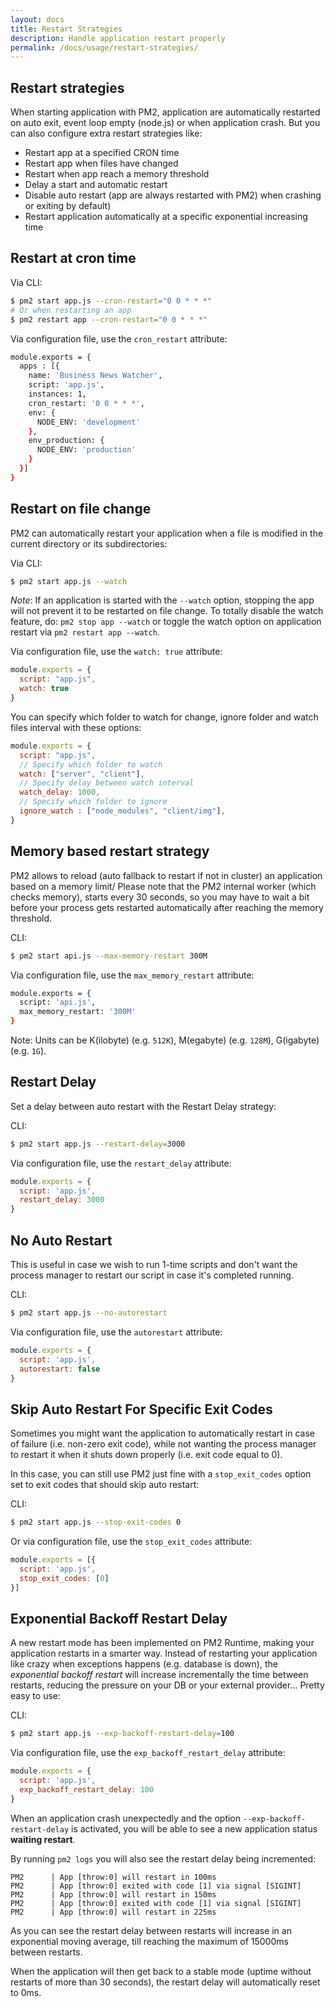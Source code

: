 ```yaml
---
layout: docs
title: Restart Strategies
description: Handle application restart properly
permalink: /docs/usage/restart-strategies/
---
```


## Restart strategies

When starting application with PM2, application are automatically restarted on auto exit, event loop empty (node.js) or when application crash.
But you can also configure extra restart strategies like:

- Restart app at a specified CRON time
- Restart app when files have changed
- Restart when app reach a memory threshold
- Delay a start and automatic restart
- Disable auto restart (app are always restarted with PM2) when crashing or exiting by default)
- Restart application automatically at a specific exponential increasing time

## Restart at cron time

Via CLI:

```bash
$ pm2 start app.js --cron-restart="0 0 * * *"
# Or when restarting an app
$ pm2 restart app --cron-restart="0 0 * * *"
```

Via configuration file, use the `cron_restart` attribute:

```bash
module.exports = {
  apps : [{
    name: 'Business News Watcher',
    script: 'app.js',
    instances: 1,
    cron_restart: '0 0 * * *',
    env: {
      NODE_ENV: 'development'
    },
    env_production: {
      NODE_ENV: 'production'
    }
  }]
}
```

## Restart on file change

PM2 can automatically restart your application when a file is modified in the current directory or its subdirectories:

Via CLI:

```bash
$ pm2 start app.js --watch
```

*Note*: If an application is started with the `--watch` option, stopping the app will not prevent it to be restarted on file change.
To totally disable the watch feature, do: `pm2 stop app --watch` or toggle the watch option on application restart via `pm2 restart app --watch`.

Via configuration file, use the `watch: true` attribute:

```javascript
module.exports = {
  script: "app.js",
  watch: true
}
```

You can specify which folder to watch for change, ignore folder and watch files interval with these options:

```javascript
module.exports = {
  script: "app.js",
  // Specify which folder to watch
  watch: ["server", "client"],
  // Specify delay between watch interval
  watch_delay: 1000,
  // Specify which folder to ignore 
  ignore_watch : ["node_modules", "client/img"],
}
```

## Memory based restart strategy

PM2 allows to reload (auto fallback to restart if not in cluster) an application based on a memory limit/ Please note that the PM2 internal worker (which checks memory), starts every 30 seconds, so you may have to wait a bit before your process gets restarted automatically after reaching the memory threshold.

CLI:

```bash
$ pm2 start api.js --max-memory-restart 300M
```

Via configuration file, use the `max_memory_restart` attribute:

```bash
module.exports = {
  script: 'api.js',
  max_memory_restart: '300M'
}
```

Note: Units can be K(ilobyte) (e.g. `512K`), M(egabyte) (e.g. `128M`), G(igabyte) (e.g. `1G`).

## Restart Delay

Set a delay between auto restart with the Restart Delay strategy:

CLI:

```bash
$ pm2 start app.js --restart-delay=3000
```

Via configuration file, use the `restart_delay` attribute:

```javascript
module.exports = {
  script: 'app.js',
  restart_delay: 3000
}
```

## No Auto Restart

This is useful in case we wish to run 1-time scripts and don't want the process manager to restart our script in case it's completed running.

CLI:

```bash
$ pm2 start app.js --no-autorestart
```

Via configuration file, use the `autorestart` attribute:

```javascript
module.exports = {
  script: 'app.js',
  autorestart: false
}
```

## Skip Auto Restart For Specific Exit Codes

Sometimes you might want the application to automatically restart in case of failure (i.e. non-zero exit code),
while not wanting the process manager to restart it when it shuts down properly (i.e. exit code equal to 0).

In this case, you can still use PM2 just fine with a `stop_exit_codes` option set to exit codes that should skip auto restart:

CLI:

```bash
$ pm2 start app.js --stop-exit-codes 0
```

Or via configuration file, use the `stop_exit_codes` attribute:

```javascript
module.exports = [{
  script: 'app.js',
  stop_exit_codes: [0]
}]
```

## Exponential Backoff Restart Delay

A new restart mode has been implemented on PM2 Runtime, making your application restarts in a smarter way. Instead of restarting your application like crazy when exceptions happens (e.g. database is down), the *exponential backoff restart* will increase incrementally the time between restarts, reducing the pressure on your DB or your external provider... Pretty easy to use:

CLI:

```bash
$ pm2 start app.js --exp-backoff-restart-delay=100
```

Via configuration file, use the `exp_backoff_restart_delay` attribute:

```javascript
module.exports = {
  script: 'app.js',
  exp_backoff_restart_delay: 100
}
```

When an application crash unexpectedly and the option `--exp-backoff-restart-delay` is activated, you will be able to see a new application status **waiting restart**.

By running `pm2 logs` you will also see the restart delay being incremented:
```
PM2      | App [throw:0] will restart in 100ms
PM2      | App [throw:0] exited with code [1] via signal [SIGINT]
PM2      | App [throw:0] will restart in 150ms
PM2      | App [throw:0] exited with code [1] via signal [SIGINT]
PM2      | App [throw:0] will restart in 225ms
```

As you can see the restart delay between restarts will increase in an exponential moving average, till reaching the maximum of 15000ms between restarts.

When the application will then get back to a stable mode (uptime without restarts of more than 30 seconds), the restart delay will automatically reset to 0ms.

